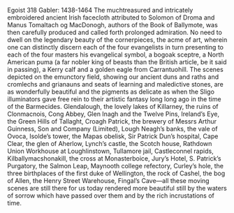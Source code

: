Egoist 318  Gabler: 1438-1464
The muchtreasured and intricately embroidered ancient Irish facecloth attributed to Solomon of Droma and Manus Tomaltach og MacDonogh, authors of the Book of Ballymote, was then carefully produced and called forth prolonged admiration. No need to dwell on the legendary beauty of the cornerpieces, the acme of art, wherein one can distinctly discern each of the four evangelists in turn presenting to each of the four masters his evangelical symbol, a bogoak sceptre, a North American puma (a far nobler king of beasts than the British article, be it said in passing), a Kerry calf and a golden eagle from Carrantuohill. The scenes depicted on the emunctory field, showing our ancient duns and raths and cromlechs and grianauns and seats of learning and maledictive stones, are as wonderfully beautiful and the pigments as delicate as when the Sligo illuminators gave free rein to their artistic fantasy long long ago in the time of the Barmecides. Glendalough, the lovely lakes of Killarney, the ruins of Clonmacnois, Cong Abbey, Glen Inagh and the Twelve Pins, Ireland’s Eye, the Green Hills of Tallaght, Croagh Patrick, the brewery of Messrs Arthur Guinness, Son and Company (Limited), Lough Neagh’s banks, the vale of Ovoca, Isolde’s tower, the Mapas obelisk, Sir Patrick Dun’s hospital, Cape Clear, the glen of Aherlow, Lynch’s castle, the Scotch house, Rathdown Union Workhouse at Loughlinstown, Tullamore jail, Castleconnel rapids, Kilballymacshonakill, the cross at Monasterboice, Jury’s Hotel, S. Patrick’s Purgatory, the Salmon Leap, Maynooth college refectory, Curley’s hole, the three birthplaces of the first duke of Wellington, the rock of Cashel, the bog of Allen, the Henry Street Warehouse, Fingal’s Cave—all these moving scenes are still there for us today rendered more beautiful still by the waters of sorrow which have passed over them and by the rich incrustations of time.

